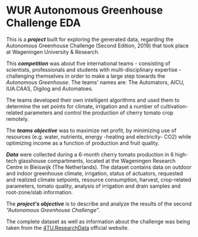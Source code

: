 # WUR Autonomous Greenhouse Challenge EDA
This is a ***project*** built for exploring the generated data, regarding the Autonomous Greenhouse Challenge (Second Edition, 2019) that took place at Wageningen University & Research.

This ***competition*** was about five international teams - consisting of scientists, professionals and students with multi-disciplinary expertise - challenging themselves in order to make a large step towards the *Autonomous Greenhouse*. The teams' names are: The Automators, AICU, IUA.CAAS, Digilog and Automatoes. 

The teams developed their own intelligent algorithms and used them to determine the set points for climate, irrigation and a number of cultivation-related parameters and control the production of cherry tomato crop remotely. 

The ***teams objective*** was to maximize net profit, by minimizing use of resources (e.g. water, nutrients, energy -heating and electricity- CO2) while optimizing income as a function of production and fruit quality.

***Data*** were collected during a 6-month cherry tomato production in 6 high-tech glasshouse compartments, located at the Wageningen Research Centre in Bleiswijk (The Netherlands). The dataset contains data on outdoor and indoor greenhouse climate, irrigation, status of actuators, requested and realized climate setpoints, resource consumption, harvest, crop-related parameters, tomato quality, analysis of irrigation and drain samples and root-zone/slab information.

The ***project's objective*** is to describe and analyze the results of the second *“Autonomous Greenhouse Challenge”*.

The complete dataset as well as information about the challenge was being taken from the [4TU.ResearchData](https://data.4tu.nl/articles/_/12764777/2) official website.
